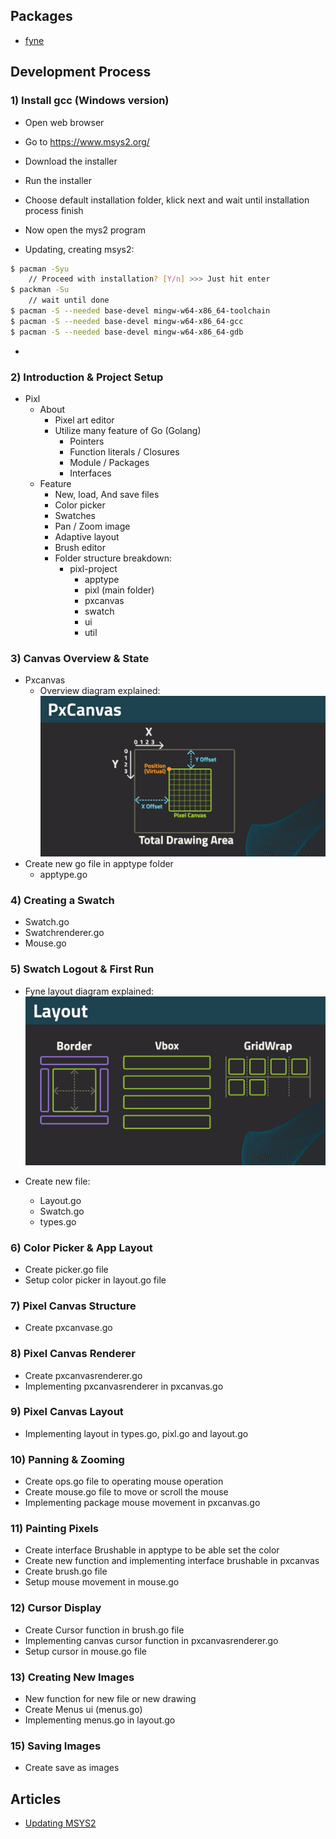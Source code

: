## Packages

- [fyne](https://github.com/fyne-io/fyne)

## Development Process

### 1) Install gcc (Windows version)

- Open web browser
- Go to https://www.msys2.org/
- Download the installer
- Run the installer
- Choose default installation folder, klick next and wait until installation process finish
- Now open the mys2 program

- Updating, creating msys2:

```sh
$ pacman -Syu
    // Proceed with installation? [Y/n] >>> Just hit enter
$ packman -Su
    // wait until done
$ pacman -S --needed base-devel mingw-w64-x86_64-toolchain
$ pacman -S --needed base-devel mingw-w64-x86_64-gcc
$ pacman -S --needed base-devel mingw-w64-x86_64-gdb

```

-

### 2) Introduction & Project Setup

- Pixl
  - About
    - Pixel art editor
    - Utilize many feature of Go (Golang)
      - Pointers
      - Function literals / Closures
      - Module / Packages
      - Interfaces
  - Feature
    - New, load, And save files
    - Color picker
    - Swatches
    - Pan / Zoom image
    - Adaptive layout
    - Brush editor
    - Folder structure breakdown:
      - pixl-project
        - apptype
        - pixl (main folder)
        - pxcanvas
        - swatch
        - ui
        - util

### 3) Canvas Overview & State

- Pxcanvas
  - Overview diagram explained:
    [![](https://github.com/Rianto-RNT/pixl/blob/development/doc-assets/pixl-04-spec_002.jpg)](https://github.com/Rianto-RNT)
- Create new go file in apptype folder
  - apptype.go

### 4) Creating a Swatch

- Swatch.go
- Swatchrenderer.go
- Mouse.go

### 5) Swatch Logout & First Run

- Fyne layout diagram explained:
  [![](https://github.com/Rianto-RNT/pixl/blob/development/doc-assets/pixl-01-fyne_005.jpg)](https://github.com/Rianto-RNT)

- Create new file:
  - Layout.go
  - Swatch.go
  - types.go

### 6) Color Picker & App Layout

- Create picker.go file
- Setup color picker in layout.go file

### 7) Pixel Canvas Structure

- Create pxcanvase.go

### 8) Pixel Canvas Renderer

- Create pxcanvasrenderer.go
- Implementing pxcanvasrenderer in pxcanvas.go

### 9) Pixel Canvas Layout

- Implementing layout in types.go, pixl.go and layout.go

### 10) Panning & Zooming

- Create ops.go file to operating mouse operation
- Create mouse.go file to move or scroll the mouse
- Implementing package mouse movement in pxcanvas.go

### 11) Painting Pixels

- Create interface Brushable in apptype to be able set the color
- Create new function and implementing interface brushable in pxcanvas
- Create brush.go file
- Setup mouse movement in mouse.go

### 12) Cursor Display

- Create Cursor function in brush.go file
- Implementing canvas cursor function in pxcanvasrenderer.go
- Setup cursor in mouse.go file

### 13) Creating New Images

- New function for new file or new drawing
- Create Menus ui (menus.go)
- Implementing menus.go in layout.go

### 15) Saving Images

- Create save as images

## Articles

- [Updating MSYS2](https://www.msys2.org/docs/updating/)
